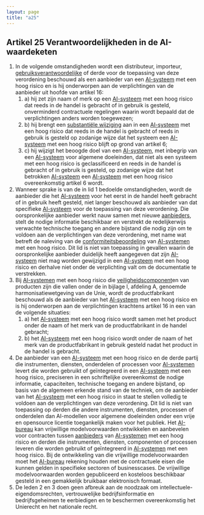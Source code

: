 ```yaml
---
layout: page
title: "a25"
---
```


## Artikel 25 Verantwoordelijkheden in de AI-waardeketen

1. In de volgende omstandigheden wordt een distributeur, importeur, [gebruiksverantwoordelijke](a3.md#^gebruiksverantwoordelijke) of derde voor de toepassing van deze verordening beschouwd als een aanbieder van een [AI-systeem](a3.md#^ai-systeem) met een hoog risico en is hij onderworpen aan de verplichtingen van de aanbieder uit hoofde van artikel 16:
	1. a) hij zet zijn naam of merk op een [AI-systeem](a3.md#^ai-systeem) met een hoog risico dat reeds in de handel is gebracht of in gebruik is gesteld, onverminderd contractuele regelingen waarin wordt bepaald dat de verplichtingen anders worden toegewezen;
	2. b) hij brengt een [substantiële wijziging](a3.md#^wijz) aan in een [AI-systeem](a3.md#^ai-systeem) met een hoog risico dat reeds in de handel is gebracht of reeds in gebruik is gesteld op zodanige wijze dat het systeem een [AI-systeem](a3.md#^ai-systeem) met een hoog risico blijft op grond van artikel 6;
	3. c) hij wijzigt het beoogde doel van een [AI-systeem](a3.md#^ai-systeem), met inbegrip van een [AI-systeem](a3.md#^ai-systeem) voor algemene doeleinden, dat niet als een systeem met een hoog risico is geclassificeerd en reeds in de handel is gebracht of in gebruik is gesteld, op zodanige wijze dat het betrokken [AI-systeem](a3.md#^ai-systeem) een [AI-systeem](a3.md#^ai-systeem) met een hoog risico overeenkomstig artikel 6 wordt.
2. Wanneer sprake is van de in lid 1 bedoelde omstandigheden, wordt de aanbieder die het [AI-systeem](a3.md#^ai-systeem) voor het eerst in de handel heeft gebracht of in gebruik heeft gesteld, niet langer beschouwd als aanbieder van dat specifieke [AI-systeem](a3.md#^ai-systeem) voor de toepassing van deze verordening. Die oorspronkelijke aanbieder werkt nauw samen met nieuwe [aanbieders](a3.md#^aanbieder), stelt de nodige informatie beschikbaar en verstrekt de redelijkerwijs verwachte technische toegang en andere bijstand die nodig zijn om te voldoen aan de verplichtingen van deze verordening, met name wat betreft de naleving van de [conformiteitsbeoordeling](a3.md#^conformiteitsbeoordeling) van [AI-systemen](a3.md#^ai-systeem) met een hoog risico. Dit lid is niet van toepassing in gevallen waarin de oorspronkelijke aanbieder duidelijk heeft aangegeven dat zijn [AI-systeem](a3.md#^ai-systeem) niet mag worden gewijzigd in een [AI-systeem](a3.md#^ai-systeem) met een hoog risico en derhalve niet onder de verplichting valt om de documentatie te verstrekken.
3. Bij [AI-systemen](a3.md#^ai-systeem) met een hoog risico die [veiligheidscomponent](a3.md#^veiligheidscomponent)en van producten zijn die vallen onder de in bijlage I, afdeling A, genoemde harmonisatiewetgeving van de Unie, wordt de productfabrikant beschouwd als de aanbieder van het [AI-systeem](a3.md#^ai-systeem) met een hoog risico en is hij onderworpen aan de verplichtingen krachtens artikel 16 in een van de volgende situaties:
	1. a) het [AI-systeem](a3.md#^ai-systeem) met een hoog risico wordt samen met het product onder de naam of het merk van de productfabrikant in de handel gebracht;
	2. b) het [AI-systeem](a3.md#^ai-systeem) met een hoog risico wordt onder de naam of het merk van de productfabrikant in gebruik gesteld nadat het product in de handel is gebracht.
4. De aanbieder van een [AI-systeem](a3.md#^ai-systeem) met een hoog risico en de derde partij die instrumenten, diensten, onderdelen of processen voor [AI-systemen](a3.md#^ai-systeem) levert die worden gebruikt of geïntegreerd in een [AI-systeem](a3.md#^ai-systeem) met een hoog risico, preciseren in een schriftelijke overeenkomst de nodige informatie, capaciteiten, technische toegang en andere bijstand, op basis van de algemeen erkende stand van de techniek, om de aanbieder van het [AI-systeem](a3.md#^ai-systeem) met een hoog risico in staat te stellen volledig te voldoen aan de verplichtingen van deze verordening. Dit lid is niet van toepassing op derden die andere instrumenten, diensten, processen of onderdelen dan AI-modellen voor algemene doeleinden onder een vrije en opensource licentie toegankelijk maken voor het publiek. 
   Het [AI-bureau](a3.md#^aibur) kan vrijwillige modelvoorwaarden ontwikkelen en aanbevelen voor contracten tussen [aanbieders](a3.md#^aanbieder) van [AI-systemen](a3.md#^ai-systeem) met een hoog risico en derden die instrumenten, diensten, componenten of processen leveren die worden gebruikt of geïntegreerd in [AI-systemen](a3.md#^ai-systeem) met een hoog risico. Bij de ontwikkeling van die vrijwillige modelvoorwaarden moet het [AI-bureau](a3.md#^aibur) rekening houden met de contractuele eisen die kunnen gelden in specifieke sectoren of businesscases. De vrijwillige modelvoorwaarden worden gepubliceerd en kosteloos beschikbaar gesteld in een gemakkelijk bruikbaar elektronisch formaat.
5. De leden 2 en 3 doen geen afbreuk aan de noodzaak om intellectuele-eigendomsrechten, vertrouwelijke bedrijfsinformatie en bedrijfsgeheimen te eerbiedigen en te beschermen overeenkomstig het Unierecht en het nationale recht.